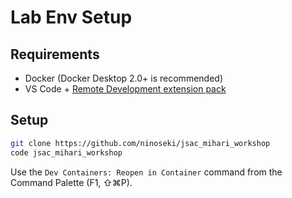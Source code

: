 # Lab Env Setup

## Requirements

- Docker (Docker Desktop 2.0+ is recommended)
- VS Code + [Remote Development extension pack](https://marketplace.visualstudio.com/items?itemName=ms-vscode-remote.vscode-remote-extensionpack)

## Setup

```bash
git clone https://github.com/ninoseki/jsac_mihari_workshop
code jsac_mihari_workshop
```

Use the `Dev Containers: Reopen in Container` command from the Command Palette (F1, ⇧⌘P).
